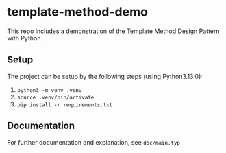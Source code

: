 # template-method-demo

This repo includes a demonstration of the Template Method Design Pattern with Python.

## Setup
The project can be setup by the following steps (using Python3.13.0):
1. `python3 -m venv .venv`
2. `source .venv/bin/activate`
3. `pip install -r requirements.txt`

## Documentation
For further documentation and explanation, see `doc/main.typ`